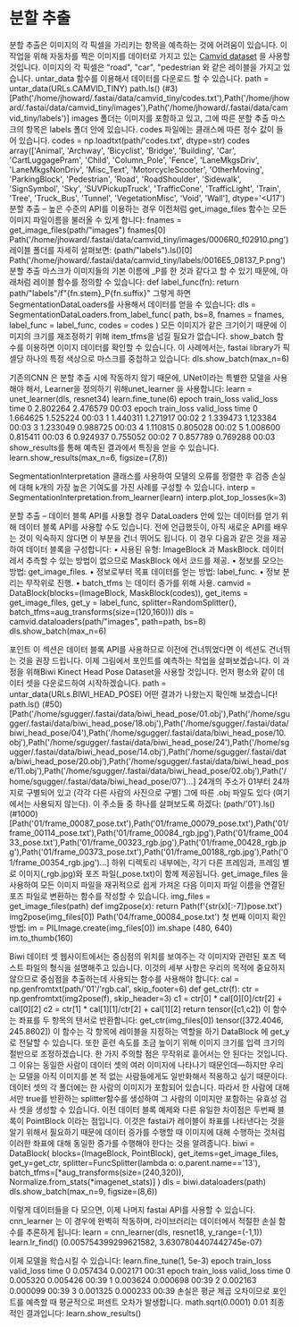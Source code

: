 # 분할 추출

분할 추출은 이미지의 각 픽셀을 가리키는 항목을 예측하는 것에 어려움이 있습니다. 이 작업을 위해 자동차를 찍은 이미지를 데이터로 가지고 있는 [Camvid dataset](http://mi.eng.cam.ac.uk/research/projects/VideoRec/CamVid/) 을 사용할 것입니다. 이미지의 각 픽셀은 "road", "car", "pedestrian 와 같은 레이블을 가지고 있습니다.
untar_data 함수를 이용해서 데이터를 다운로드 할 수 있습니다.
path = untar_data(URLs.CAMVID_TINY)
path.ls()
(#3) [Path('/home/jhoward/.fastai/data/camvid_tiny/codes.txt'),Path('/home/jhoward/.fastai/data/camvid_tiny/images'),Path('/home/jhoward/.fastai/data/camvid_tiny/labels')]
images 폴더는 이미지를 포함하고 있고, 그에 따른 분할 추출 마스크의 항목은 labels 폴더 안에 있습니다. codes 파일에는 클래스에 따른 정수 값이 들어 있습니다.
codes = np.loadtxt(path/'codes.txt', dtype=str)
codes
array(['Animal', 'Archway', 'Bicyclist', 'Bridge', 'Building', 'Car',
       'CartLuggagePram', 'Child', 'Column_Pole', 'Fence', 'LaneMkgsDriv',
       'LaneMkgsNonDriv', 'Misc_Text', 'MotorcycleScooter', 'OtherMoving',
       'ParkingBlock', 'Pedestrian', 'Road', 'RoadShoulder', 'Sidewalk',
       'SignSymbol', 'Sky', 'SUVPickupTruck', 'TrafficCone',
       'TrafficLight', 'Train', 'Tree', 'Truck_Bus', 'Tunnel',
       'VegetationMisc', 'Void', 'Wall'], dtype='<U17')
분할 추출 – 높은 수준의 API를 이용하는 경우
이전처럼 get_image_files 함수는 모든 이미지 파일이름을 불러올 수 있게 합니다:
fnames = get_image_files(path/"images")
fnames[0]
Path('/home/jhoward/.fastai/data/camvid_tiny/images/0006R0_f02910.png')
레이블 폴더를 자세히 살펴보면:
(path/"labels").ls()[0]
Path('/home/jhoward/.fastai/data/camvid_tiny/labels/0016E5_08137_P.png')
분할 추출 마스크가 이미지들의 기본 이름에 _P를 한 것과 같다고 할 수 있기 때문에, 아래처럼 레이블 함수를 정의할 수 있습니다:
def label_func(fn): return path/"labels"/f"{fn.stem}_P{fn.suffix}"
그렇게 하면 SegmentationDataLoaders를 사용해서 데이터를 얻을 수 있습니다:
dls = SegmentationDataLoaders.from_label_func(
    path, bs=8, fnames = fnames, label_func = label_func, codes = codes
)
모든 이미지가 같은 크기이기 때문에 이미지의 크기를 재조정하기 위해 item_tfms을 넘길 필요가 없습니다.
 show_batch 함수를 이용하면 이미지 데이터를 확인할 수 있습니다. 이 사례에서는, fastai library가 픽셀당 하나의 특정 색상으로 마스크를 중첩하고 있습니다:
dls.show_batch(max_n=6)
 
기존의CNN 은 분할 추출 시에 작동하지 않기 때문에, UNet이라는 특별한 모델을 사용해야 해서, Learner을 정의하기 위해unet_learner 을 사용합니다:
learn = unet_learner(dls, resnet34)
learn.fine_tune(6)
epoch	train_loss	valid_loss	time
0	2.802264	2.476579	00:03
epoch	train_loss	valid_loss	time
0	1.664625	1.525224	00:03
1	1.440311	1.271917	00:02
2	1.339473	1.123384	00:03
3	1.233049	0.988725	00:03
4	1.110815	0.805028	00:02
5	1.008600	0.815411	00:03
6	0.924937	0.755052	00:02
7	0.857789	0.769288	00:03
show_results를 통해 예측된 결과에서 특징을 얻을 수 있습니다. 
learn.show_results(max_n=6, figsize=(7,8))
 
SegmentationInterpretation 클래스를 사용하여 모델의 오류를 정렬한 후 검증 손실에 대해 k개의 가장 높은 기여도를 가진 사례를 구성할 수 있습니다.
interp = SegmentationInterpretation.from_learner(learn)
interp.plot_top_losses(k=3)
 
분할 추출 – 데이터 블록 API를 사용할 경우
DataLoaders 안에 있는 데이터를 얻기 위해 데이터 블록 API를 사용할 수도 있습니다. 전에 언급했듯이, 아직 새로운 API를 배우는 것이 익숙하지 않다면 이 부분을 건너 뛰어도 됩니다.
이 경우 다음과 같은 것을 제공하여 데이터 블록을 구성합니다:
•	사용된 유형: ImageBlock 과  MaskBlock. 데이터레서 추측할 수 있는 방법이 없으므로 MaskBlock 에서 코드를 제공.
•	정보를 모으는 방법: get_image_files.
•	정보로부터 목표 데이터를 얻는 방법: label_func.
•	정보 분리는 무작위로 진행.
•	batch_tfms 는 데이터 증가를 위해 사용.
camvid = DataBlock(blocks=(ImageBlock, MaskBlock(codes)),
                   get_items = get_image_files,
                   get_y = label_func,
                   splitter=RandomSplitter(),
                   batch_tfms=aug_transforms(size=(120,160)))
dls = camvid.dataloaders(path/"images", path=path, bs=8)
dls.show_batch(max_n=6)
 
포인트
이 섹션은 데이터 블록 API를 사용하므로 이전에 건너뛰었다면 이 섹션도 건너뛰는 것을 권장 드립니다.
이제 그림에서 포인트를 예측하는 작업을 살펴보겠습니다. 이 과정을 위해Biwi Kinect Head Pose Dataset을 사용할 것입니다. 먼저 평소와 같이 데이터 셋을 다운로드하여 시작하겠습니다.
path = untar_data(URLs.BIWI_HEAD_POSE)
어떤 결과가 나왔는지 확인해 보겠습니다!
path.ls()
(#50) [Path('/home/sgugger/.fastai/data/biwi_head_pose/01.obj'),Path('/home/sgugger/.fastai/data/biwi_head_pose/18.obj'),Path('/home/sgugger/.fastai/data/biwi_head_pose/04'),Path('/home/sgugger/.fastai/data/biwi_head_pose/10.obj'),Path('/home/sgugger/.fastai/data/biwi_head_pose/24'),Path('/home/sgugger/.fastai/data/biwi_head_pose/14.obj'),Path('/home/sgugger/.fastai/data/biwi_head_pose/20.obj'),Path('/home/sgugger/.fastai/data/biwi_head_pose/11.obj'),Path('/home/sgugger/.fastai/data/biwi_head_pose/02.obj'),Path('/home/sgugger/.fastai/data/biwi_head_pose/07')...]
24개의 주소가 01부터 24까지로 구별되어 있고 (각각 다른 사람의 사진으로 구별) 그에 따른 .obj 파일도 있다 (여기에서는 사용되지 않는다). 이 주소들 중 하나를 살펴보도록 하겠다:
(path/'01').ls()
(#1000) [Path('01/frame_00087_pose.txt'),Path('01/frame_00079_pose.txt'),Path('01/frame_00114_pose.txt'),Path('01/frame_00084_rgb.jpg'),Path('01/frame_00433_pose.txt'),Path('01/frame_00323_rgb.jpg'),Path('01/frame_00428_rgb.jpg'),Path('01/frame_00373_pose.txt'),Path('01/frame_00188_rgb.jpg'),Path('01/frame_00354_rgb.jpg')...]
하위 디렉토리 내부에는, 각기 다른 프레임과, 프레임 별로 이미지(\_rgb.jpg)와 포즈 파일(\_pose.txt)이 함께 제공됩니다. get_image_files 을 사용하여 모든 이미지 파일을 재귀적으로 쉽게 가져온 다음 이미지 파일 이름을 연결된 포즈 파일로 변환하는 함수를 작성할 수 있습니다.
img_files = get_image_files(path)
def img2pose(x): return Path(f'{str(x)[:-7]}pose.txt')
img2pose(img_files[0])
Path('04/frame_00084_pose.txt')
첫 번째 이미지 확인 방법:
im = PILImage.create(img_files[0])
im.shape
(480, 640)
im.to_thumb(160)
 
Biwi 데이터 셋 웹사이트에서는 중심점의 위치를 보여주는 각 이미지와 관련된 포즈 텍스트 파일의 형식을 설명해주고 있습니다. 이것의 세부 사항은 우리의 목적에 중요하지 않으므로 중심점을 추출하는데 사용되는 함수를 사용해야 합니다:
cal = np.genfromtxt(path/'01'/'rgb.cal', skip_footer=6)
def get_ctr(f):
    ctr = np.genfromtxt(img2pose(f), skip_header=3)
    c1 = ctr[0] * cal[0][0]/ctr[2] + cal[0][2]
    c2 = ctr[1] * cal[1][1]/ctr[2] + cal[1][2]
    return tensor([c1,c2])
이 함수는 좌표를 두 항목의 텐서로 반환합니다:
get_ctr(img_files[0])
tensor([372.4046, 245.8602])
이 함수는 각 항목에 레이블을 지정하는 역할을 하기 DataBlock 에 get_y로 전달할 수 있습니다. 또한 훈련 속도를 조금 높이기 위해 이미지 크기를 입력 크기의 절반으로 조정하겠습니다.
한 가지 주의할 점은 무작위로 흩어서는 안 된다는 것입니다. 그 이유는 동일한 사람이 데이터 셋의 여러 이미지에 나타나기 때문인데—하지만 우리는 모델을 아직 이미지를 본 적 없는 사람들에게도 일반화해서 적용하고 싶기 때문이다. 데이터 셋의 각 폴더에는 한 사람의 이미지가 포함되어 있습니다. 따라서 한 사람에 대해서만 true를 반환하는 splitter함수를 생성하여 그 사람의 이미지만 포함하는 유효성 검사 셋을 생성할 수 있습니다.
이전 데이터 블록 예제와 다른 유일한 차이점은 두번째 블록이 PointBlock 이라는 점입니다. 이것은 fastai가 레이블이 좌표를 나타낸다는 것을 알기 위해서 필요하기 때문에 데이터 증가를 수행할 때 이미지에 대해 수행하는 것처럼 이러한 좌표에 대해 동일한 증가를 수행해야 한다는 것을 알려줍니다.
biwi = DataBlock(
    blocks=(ImageBlock, PointBlock),
    get_items=get_image_files,
    get_y=get_ctr,
    splitter=FuncSplitter(lambda o: o.parent.name=='13'),
    batch_tfms=[*aug_transforms(size=(240,320)), 
                Normalize.from_stats(*imagenet_stats)]
)
dls = biwi.dataloaders(path)
dls.show_batch(max_n=9, figsize=(8,6))
 
이렇게 데이터들을 다 모으면, 이제 나머지 fastai API를 사용할 수 있습니다. cnn_learner 는 이 경우에 완벽히 작동하며, 라이브러리는 데이터에서 적절한 손실 함수를 추론하게 됩니다:
learn = cnn_learner(dls, resnet18, y_range=(-1,1))
learn.lr_find()
(0.005754399299621582, 3.6307804407442745e-07)
 
이제 모델을 학습시킬 수 있습니다:
learn.fine_tune(1, 5e-3)
epoch	train_loss	valid_loss	time
0	0.057434	0.002171	00:31
epoch	train_loss	valid_loss	time
0	0.005320	0.005426	00:39
1	0.003624	0.000698	00:39
2	0.002163	0.000099	00:39
3	0.001325	0.000233	00:39
손실은 평균 제곱 오차이므로 포인트를 예측할 때 평균적으로 퍼센트 오차가 발생합니다.
math.sqrt(0.0001)
0.01
최종적인 결과입니다:
learn.show_results()
 

